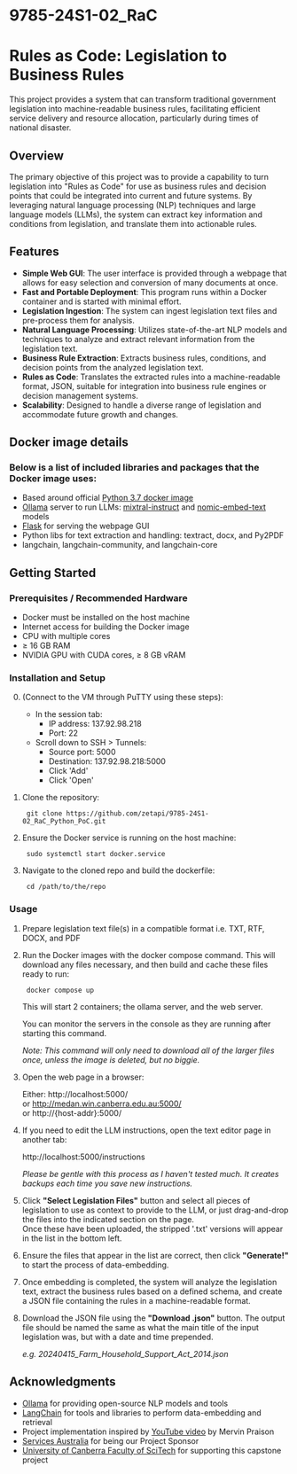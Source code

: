 # 9785-24S1-02_RaC

# Rules as Code: Legislation to Business Rules

This project provides a system that can transform traditional government legislation into machine-readable business rules, facilitating efficient service delivery and resource allocation, particularly during times of national disaster.

## Overview

The primary objective of this project was to provide a capability to turn legislation into "Rules as Code" for use as business rules and decision points that could be integrated into current and future systems. By leveraging natural language processing (NLP) techniques and large language models (LLMs), the system can extract key information and conditions from legislation, and translate them into actionable rules.

## Features

- **Simple Web GUI**: The user interface is provided through a webpage that allows for easy selection and conversion of many documents at once.
- **Fast and Portable Deployment**: This program runs within a Docker container and is started with minimal effort.
- **Legislation Ingestion**: The system can ingest legislation text files and pre-process them for analysis.
- **Natural Language Processing**: Utilizes state-of-the-art NLP models and techniques to analyze and extract relevant information from the legislation text.
- **Business Rule Extraction**: Extracts business rules, conditions, and decision points from the analyzed legislation text.
- **Rules as Code**: Translates the extracted rules into a machine-readable format, JSON, suitable for integration into business rule engines or decision management systems.
- **Scalability**: Designed to handle a diverse range of legislation and accommodate future growth and changes.

## Docker image details

### Below is a list of included libraries and packages that the Docker image uses:
- Based around official [Python 3.7 docker image](https://github.com/docker-library/python/)
- [Ollama](https://ollama.com/) server to run LLMs: [mixtral-instruct](https://ollama.com/library/mixtral:8x7b-instruct-v0.1-q5_K_M) and [nomic-embed-text](https://ollama.com/library/nomic-embed-text) models
- [Flask](http://flask.pocoo.org/) for serving the webpage GUI
- Python libs for text extraction and handling: textract, docx, and Py2PDF
- langchain, langchain-community, and langchain-core

## Getting Started

### Prerequisites / Recommended Hardware

- Docker must be installed on the host machine
- Internet access for building the Docker image
- CPU with multiple cores
- ≥ 16 GB RAM
- NVIDIA GPU with CUDA cores, ≥ 8 GB vRAM

### Installation and Setup
0. (Connect to the VM through PuTTY using these steps):
    
    - In the session tab:
        - IP address: 137.92.98.218
        - Port: 22
    - Scroll down to SSH > Tunnels:
        - Source port: 5000
        - Destination: 137.92.98.218:5000
        - Click 'Add'
        - Click 'Open'

1. Clone the repository:

        git clone https://github.com/zetapi/9785-24S1-02_RaC_Python_PoC.git

2. Ensure the Docker service is running on the host machine:

        sudo systemctl start docker.service

3. Navigate to the cloned repo and build the dockerfile:

        cd /path/to/the/repo


### Usage
1. Prepare legislation text file(s) in a compatible format i.e. TXT, RTF, DOCX, and PDF

2. Run the Docker images with the docker compose command. This will download any files necessary, and then build and cache these files ready to run:

        docker compose up

    This will start 2 containers; the ollama server, and the web server.
    
    You can monitor the servers in the console as they are running after starting this command.

    *Note: This command will only need to download all of the larger files once, unless the image is deleted, but no biggie.*

3. Open the web page in a browser:
    
    Either: http://localhost:5000/<br>
    or http://medan.win.canberra.edu.au:5000/<br>
    or http://{host-addr}:5000/ 

4. If you need to edit the LLM instructions, open the text editor page in another tab:

    http://localhost:5000/instructions

    *Please be gentle with this process as I haven't tested much. It creates backups each time you save new instructions.*

5. Click **"Select Legislation Files"** button and select all pieces of legislation to use as context to provide to the LLM, or just drag-and-drop the files into the indicated section on the page.<br>Once these have been uploaded, the stripped '.txt' versions will appear in the list in the bottom left.

6. Ensure the files that appear in the list are correct, then click **"Generate!"** to start the process of data-embedding.

7. Once embedding is completed, the system will analyze the legislation text, extract the business rules based on a defined schema, and create a JSON file containing the rules in a machine-readable format.

8. Download the JSON file using the **"Download .json"** button. The output file should be named the same as what the main title of the input legislation was, but with a date and time prepended.

    *e.g. 20240415_Farm_Household_Support_Act_2014.json*




## Acknowledgments
- [Ollama](https://ollama.com/) for providing open-source NLP models and tools
- [LangChain]() for tools and libraries to perform data-embedding and retrieval
- Project implementation inspired by [YouTube video](https://www.youtube.com/watch?v=jENqvjpkwmw) by Mervin Praison
- [Services Australia](https://www.servicesaustralia.gov.au/) for being our Project Sponsor
- [University of Canberra Faculty of SciTech](https://www.canberra.edu.au/about-uc/faculties/SciTech/ITS) for supporting this capstone project
